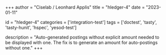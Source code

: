 
+++
author = "Ciselab / Leonhard Applis"
title = "hledger-4"
date = "2023-01-11"

id = "hledger-4"
categories = ['integration-test']
tags = ['doctest', 'tasty', 'tasty-hunit', 'hspec', 'yesod-test']

description = "Auto-generated postings without explicit amount needed to be displayed with one. The fix is to generate an amount for auto-postings without one."
+++
